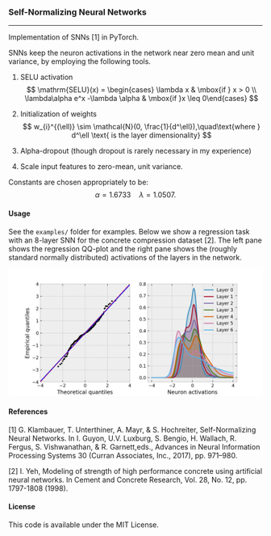 ### Self-Normalizing Neural Networks

---

Implementation of SNNs [1] in PyTorch. 

SNNs keep the neuron activations in the network near zero mean and unit variance, by employing the following tools.

1. SELU activation
$$
\mathrm{SELU}(x) = \begin{cases} \lambda x & \mbox{if } x > 0 \\ \lambda\alpha e^x -\lambda \alpha & \mbox{if }x \leq 0\end{cases}
$$

2. Initialization of weights
$$
w_{i}^{(\ell)} \sim \mathcal{N}(0, \frac{1}{d^\ell}),\quad\text{where } d^\ell \text{ is the layer dimensionality}
$$

3. Alpha-dropout (though dropout is rarely necessary in my experience)

4. Scale input features to zero-mean, unit variance.

Constants are chosen appropriately to be:
$$
\alpha = 1.6733 \quad \lambda = 1.0507.
$$

#### Usage

See the `examples/` folder for examples. Below we show a regression task with an 8-layer SNN for the concrete compression dataset [2]. The left pane shows the regression QQ-plot and the right pane shows the (roughly standard normally distributed) activations of the layers in the network. 

![ex_model](examples/ex_reg.png "Example model output")

#### References

[1] G. Klambauer, T. Unterthiner, A. Mayr, & S. Hochreiter, Self-Normalizing Neural Networks. In I. Guyon, U.V. Luxburg, S. Bengio, H. Wallach, R. Fergus, S. Vishwanathan, & R. Garnett,eds., Advances in Neural Information Processing Systems 30 (Curran Associates, Inc., 2017), pp. 971–980.

[2] I. Yeh, Modeling of strength of high performance concrete using artificial neural networks. In Cement and Concrete Research, Vol. 28, No. 12, pp. 1797-1808 (1998). 

#### License

This code is available under the MIT License.
